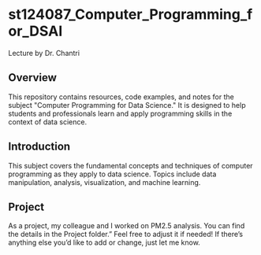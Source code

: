 # st124087_Computer_Programming_for_DSAI
Lecture by Dr. Chantri

## Overview
This repository contains resources, code examples, and notes for the subject "Computer Programming for Data Science." It is designed to help students and professionals learn and apply programming skills in the context of data science.

## Introduction
This subject covers the fundamental concepts and techniques of computer programming as they apply to data science. Topics include data manipulation, analysis, visualization, and machine learning.

## Project
As a project, my colleague and I worked on PM2.5 analysis. You can find the details in the Project folder.”
Feel free to adjust it if needed! If there’s anything else you’d like to add or change, just let me know.
